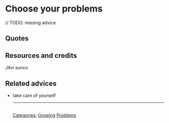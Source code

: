# Choose your problems

// TODO: missing advice

## Quotes


## Resources and credits


JAvi sunco

## Related advices

- take care of yourself<hr/><br/>[Categories:](../Categories/index.md) [Growing](../Categories/Growing.md) [Problems](../Categories/Problems.md)